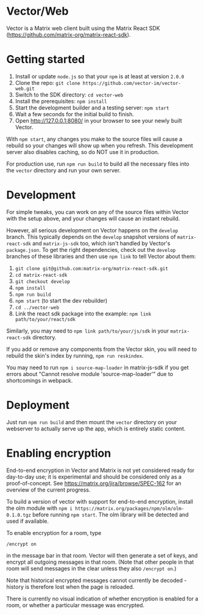 Vector/Web
==========

Vector is a Matrix web client built using the Matrix React SDK (https://github.com/matrix-org/matrix-react-sdk).

Getting started
===============

1. Install or update `node.js` so that your `npm` is at least at version `2.0.0`
2. Clone the repo: `git clone https://github.com/vector-im/vector-web.git` 
3. Switch to the SDK directory: `cd vector-web`
4. Install the prerequisites: `npm install`
5. Start the development builder and a testing server: `npm start`
6. Wait a few seconds for the initial build to finish.
7. Open http://127.0.0.1:8080/ in your browser to see your newly built Vector.

With `npm start`, any changes you make to the source files will cause a rebuild so
your changes will show up when you refresh. This development server also disables
caching, so do NOT use it in production.

For production use, run `npm run build` to build all the necessary files
into the `vector` directory and run your own server.

Development
===========

For simple tweaks, you can work on any of the source files within Vector with the
setup above, and your changes will cause an instant rebuild.

However, all serious development on Vector happens on the `develop` branch.  This typically
depends on the `develop` snapshot versions of `matrix-react-sdk` and `matrix-js-sdk`
too, which isn't handled by Vector's `package.json`.  To get the right dependencies, check out
the `develop` branches of these libraries and then use `npm link` to tell Vector
about them:

1. `git clone git@github.com:matrix-org/matrix-react-sdk.git`
2. `cd matrix-react-sdk`
3. `git checkout develop`
4. `npm install`
5. `npm run build`
6. `npm start` (to start the dev rebuilder)
7. `cd ../vector-web`
8. Link the react sdk package into the example:
   `npm link path/to/your/react/sdk`

Similarly, you may need to `npm link path/to/your/js/sdk` in your `matrix-react-sdk`
directory.

If you add or remove any components from the Vector skin, you will need to rebuild
the skin's index by running, `npm run reskindex`.

You may need to run `npm i source-map-loader` in matrix-js-sdk if you get errors
about "Cannot resolve module 'source-map-loader'" due to shortcomings in webpack.

Deployment
==========

Just run `npm run build` and then mount the `vector` directory on your webserver to
actually serve up the app, which is entirely static content.

Enabling encryption
===================

End-to-end encryption in Vector and Matrix is not yet considered ready for
day-to-day use; it is experimental and should be considered only as a
proof-of-concept. See https://matrix.org/jira/browse/SPEC-162 for an overview
of the current progress.

To build a version of vector with support for end-to-end encryption, install
the olm module with `npm i https://matrix.org/packages/npm/olm/olm-0.1.0.tgz`
before running `npm start`. The olm library will be detected and used if
available.

To enable encryption for a room, type

```
/encrypt on
```

in the message bar in that room. Vector will then generate a set of keys, and
encrypt all outgoing messages in that room. (Note that other people in that
room will send messages in the clear unless they also `/encrypt on`.)

Note that historical encrypted messages cannot currently be decoded - history
is therefore lost when the page is reloaded.

There is currently no visual indication of whether encryption is enabled for a
room, or whether a particular message was encrypted.
